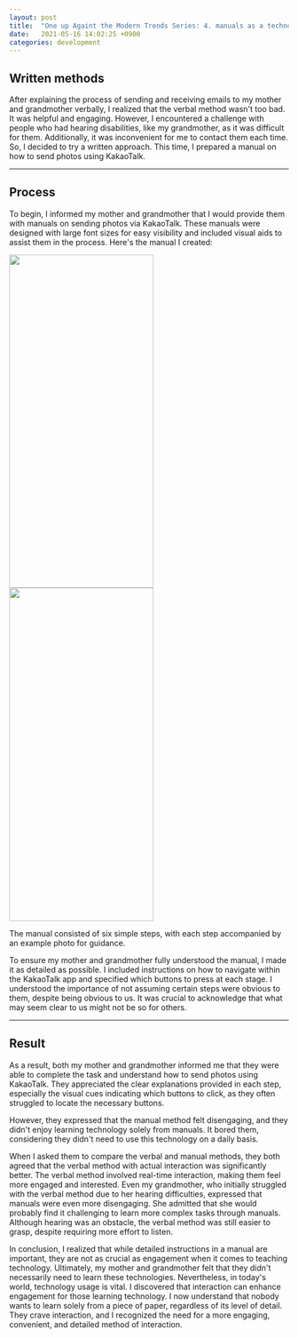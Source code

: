 ```yaml
---
layout: post
title:  "One up Againt the Modern Trends Series: 4. manuals as a technology teacher"
date:   2021-05-16 14:02:25 +0900
categories: development 
---
```


## Written methods

After explaining the process of sending and receiving emails to my mother and grandmother verbally, I realized that the verbal method wasn't too bad. It was helpful and engaging. However, I encountered a challenge with people who had hearing disabilities, like my grandmother, as it was difficult for them. Additionally, it was inconvenient for me to contact them each time. So, I decided to try a written approach. This time, I prepared a manual on how to send photos using KakaoTalk.

---

## Process

To begin, I informed my mother and grandmother that I would provide them with manuals on sending photos via KakaoTalk. These manuals were designed with large font sizes for easy visibility and included visual aids to assist them in the process. Here's the manual I created:

<img src="https://res.cloudinary.com/dg8gqr85x/image/upload/v1689082957/KakaoTalk_20230710_224644706_01_dimojf.jpg" width="260" height="600">
<img src="https://res.cloudinary.com/dg8gqr85x/image/upload/v1689082957/KakaoTalk_20230710_224644706_duqmhc.jpg" width="260" height="600">

The manual consisted of six simple steps, with each step accompanied by an example photo for guidance.

To ensure my mother and grandmother fully understood the manual, I made it as detailed as possible. I included instructions on how to navigate within the KakaoTalk app and specified which buttons to press at each stage. I understood the importance of not assuming certain steps were obvious to them, despite being obvious to us. It was crucial to acknowledge that what may seem clear to us might not be so for others.

---

## Result

As a result, both my mother and grandmother informed me that they were able to complete the task and understand how to send photos using KakaoTalk. They appreciated the clear explanations provided in each step, especially the visual cues indicating which buttons to click, as they often struggled to locate the necessary buttons.

However, they expressed that the manual method felt disengaging, and they didn't enjoy learning technology solely from manuals. It bored them, considering they didn't need to use this technology on a daily basis.

When I asked them to compare the verbal and manual methods, they both agreed that the verbal method with actual interaction was significantly better. The verbal method involved real-time interaction, making them feel more engaged and interested. Even my grandmother, who initially struggled with the verbal method due to her hearing difficulties, expressed that manuals were even more disengaging. She admitted that she would probably find it challenging to learn more complex tasks through manuals. Although hearing was an obstacle, the verbal method was still easier to grasp, despite requiring more effort to listen.

In conclusion, I realized that while detailed instructions in a manual are important, they are not as crucial as engagement when it comes to teaching technology. Ultimately, my mother and grandmother felt that they didn't necessarily need to learn these technologies. Nevertheless, in today's world, technology usage is vital. I discovered that interaction can enhance engagement for those learning technology. I now understand that nobody wants to learn solely from a piece of paper, regardless of its level of detail. They crave interaction, and I recognized the need for a more engaging, convenient, and detailed method of interaction.
